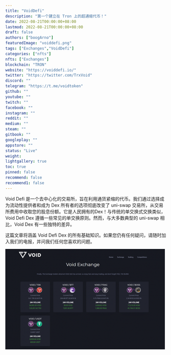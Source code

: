 ```yaml
---
title: "VoidDefi"
description: "第一个建立在 Tron 上的超通缩代币！"
date: 2022-08-21T00:00:00+08:00
lastmod: 2022-08-21T00:00:00+08:00
draft: false
authors: ["boogArno"]
featuredImage: "voiddefi.png"
tags: ["Exchanges","VoidDefi"]
categories: ["nfts"]
nfts: ["Exchanges"]
blockchain: "TRON"
website: "https://voiddefi.io/"
twitter: "https://twitter.com/TrxVoid"
discord: ""
telegram: "https://t.me/voidtoken"
github: ""
youtube: ""
twitch: ""
facebook: ""
instagram: ""
reddit: ""
medium: ""
steam: ""
gitbook: ""
googleplay: ""
appstore: ""
status: "Live"
weight: 
lightgallery: true
toc: true
pinned: false
recommend: false
recommend1: false
---
```

Void Defi 是一个去中心化的交易所，旨在利用通货紧缩的代币。我们通过选择成为流动性提供者和成为 Dex 所有者的选项彻底改变了 uni-swap 交易所，从交易所费用中收取您的股息份额。它是人民拥有的Dex！与传统的单交换式交换类似，Void Defi Dex 遵循一些常见的单交换原则。然而，与大多数典型的 uni-swap 相比，Void Dex 有一些独特的差异。

这篇文章将涵盖 Void Defi Dex 的所有基础知识。如果您仍有任何疑问，请随时加入我们的电报，并问我们任何您喜欢的问题。 

![voiddefi-dapp-exchanges-tron-image1-500x315_048bcf68c149661cae1217a3bf079ab1](voiddefi-dapp-exchanges-tron-image1-500x315_048bcf68c149661cae1217a3bf079ab1.png)

